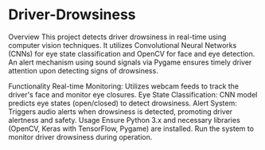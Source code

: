 # Driver-Drowsiness

Overview
This project detects driver drowsiness in real-time using computer vision techniques. It utilizes Convolutional Neural Networks (CNNs) for eye state classification and OpenCV for face and eye detection. An alert mechanism using sound signals via Pygame ensures timely driver attention upon detecting signs of drowsiness.

Functionality
Real-time Monitoring: Utilizes webcam feeds to track the driver's face and monitor eye closures.
Eye State Classification: CNN model predicts eye states (open/closed) to detect drowsiness.
Alert System: Triggers audio alerts when drowsiness is detected, promoting driver alertness and safety.
Usage
Ensure Python 3.x and necessary libraries (OpenCV, Keras with TensorFlow, Pygame) are installed. Run the system to monitor driver drowsiness during operation.
